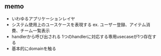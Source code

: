 ## memo
- いわゆるアプリケーションレイヤ
- システム使用上のユースケースを表現する
ex. ユーザー登録、アイテム消費、チーム一覧表示
- handlerから呼び出される
1つのhandlerに対応する専用usecaseが1つ存在する
- 基本的にdomainを触る
